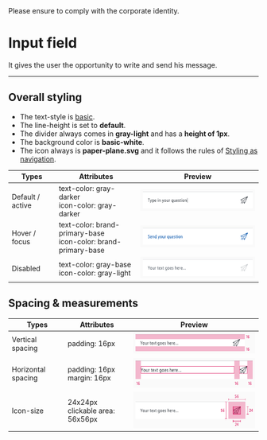 <AlertInfo alertHeadline="Modifiable">
Please ensure to comply with the corporate identity.
</AlertInfo>

# Input field

It gives the user the opportunity to write and send his message.

---

## Overall styling

- The text-style is [basic](../../../../Web/Design/General/Typography/Typography.md#basic).
- The line-height is set to **default**.
- The divider always comes in **gray-light** and has a **height of 1px**.
- The background color is **basic-white**.
- The icon always is **paper-plane.svg** and it follows the rules of [Styling as navigation](/Lidl/Web/Design/General/Icon/Icon.md).

| Types | Attributes | Preview |
|---|---|---|
| Default / active | text-color: gray-darker<br>icon-color: gray-darker | ![default](assets/examples/default@1x.png)
| Hover / focus | text-color: brand-primary-base <br>icon-color: brand-primary-base | ![active](assets/examples/hover-focus@1x.png) |
| Disabled | text-color: gray-base<br>icon-color: gray-light | ![disabled](assets/examples/disabled@1x.png) |


## Spacing & measurements

| Types | Attributes | Preview |
|---|---|---|
| Vertical spacing | padding: 16px | ![vertical-spacing](assets/spacing/vertical@1x.png) |
| Horizontal spacing | padding: 16px<br>margin: 16px  | ![horizontal-spacing](assets/spacing/horizontal@1x.png) |
| Icon-size | 24x24px <br> clickable area: 56x56px| ![icon-size](assets/measurements/icon-size@1x.png) |
